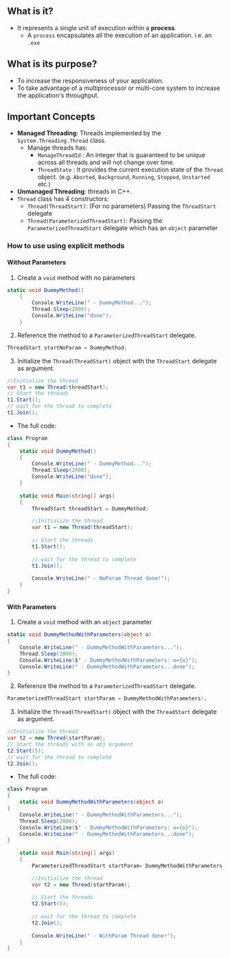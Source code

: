 ## What is it?
- It represents a single unit of execution within a **process**.
  - A `process` encapsulates all the execution of an application. i.e. an `.exe`
        
## What is its purpose?
- To increase the responsiveness of your application.
- To take advantage of a multiprocessor or multi-core system to increase the application's throughput.

## Important Concepts
- **Managed Threading**: Threads implemented by the `System.Threading.Thread` class.
  - Manage threads has:
    - `ManageThreadId` : An integer that is guaranteed to be unique across all threads and will not change over time.
    - `ThreadState` : It provides the current execution state of the `Thread` object. (e.g. `Aborted`, `Background`, `Running`, `Stopped`, `Unstarted` etc.)
- **Unmanaged Threading**: threads in C++.
- `Thread` class has 4 constructors:
  - `Thread(ThreadStart)`: (For no parameters) Passing the `ThreadStart` delegate
  - `Thread(ParameterizedThreadStart)`: Passing the `ParameterizedThreadStart` delegate which has an `object` parameter
  
### How to use using explicit methods

#### Without Parameters
1. Create a `void` method with no parameters
``` cs 
static void DummyMethod()
    {
        Console.WriteLine(" - DummyMethod...");
        Thread.Sleep(2000);
        Console.WriteLine("done");
    }
```
2. Reference the method to a `ParameterizedThreadStart` delegate.

``` cs
ThreadStart startNoParam = DummyMethod;
```
3. Initialize the `Thread(ThreadStart)` object with the `ThreadStart` delegate as argument.

``` cs
//Initialize the thread
var t1 = new Thread(threadStart);
// Start the threads
t1.Start();
// wait for the thread to complete
t1.Join();
```

- The full code:

``` cs
class Program
{
    static void DummyMethod()
    {
        Console.WriteLine(" - DummyMethod...");
        Thread.Sleep(2000);
        Console.WriteLine("done");
    }
    
    static void Main(string[] args)
    {
        ThreadStart threadStart = DummyMethod;

        //Initialize the thread
        var t1 = new Thread(threadStart);
    
        // Start the threads
        t1.Start();
    
        // wait for the thread to complete
        t1.Join();
    
        Console.WriteLine(" - NoParam Thread done!");
    }
}
```

#### With Parameters
1. Create a `void` method with an `object` parameter


``` cs 
static void DummyMethodWithParameters(object o)
{
    Console.WriteLine(" - DummyMethodWithParameters...");
    Thread.Sleep(2000);
    Console.WriteLine($" - DummyMethodWithParameters: o={o}");
    Console.WriteLine(" - DummyMethodWithParameters...done");
}
```
2. Reference the method to a `ParameterizedThreadStart` delegate.

``` cs
ParameterizedThreadStart startParam = DummyMethodWithParameters!;
```

3. Initialize the `Thread(ThreadStart)` object with the `ThreadStart` delegate as argument.

``` cs
//Initialize the thread
var t2 = new Thread(startParam);
// Start the threads with an obj argument
t2.Start(5);
// wait for the thread to complete
t2.Join();
```

- The full code:

``` cs
class Program
{
    static void DummyMethodWithParameters(object o)
{
    Console.WriteLine(" - DummyMethodWithParameters...");
    Thread.Sleep(2000);
    Console.WriteLine($" - DummyMethodWithParameters: o={o}");
    Console.WriteLine(" - DummyMethodWithParameters...done");
}
    
    static void Main(string[] args)
    {
        ParameterizedThreadStart startParam= DummyMethodWithParameters!;

        //Initialize the thread
        var t2 = new Thread(startParam);
    
        // Start the threads
        t2.Start(5);
    
        // wait for the thread to complete
        t2.Join();
    
        Console.WriteLine(" - WithParam Thread done!");
    }
}
```
